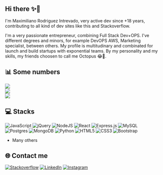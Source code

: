 ## Hi there ✨🎉

I'm Maximiliano Rodriguez Intrevado, very active dev since +18 years, contributing to all kind of dev sites like this and Stackoverflow.

I'm a very passionate entrepreneur, combining Full Stack Dev+OPS. I've different degrees and minors, for example DevOPS AWS, Marketing specialist, between others. My profile is multitudinary and combinated for launch and build startups with exponential teams. By my personality and my skills, my friends choosen to call me Octopus 😂🐙.


## 📊 Some numbers

![](https://github-readme-stats.vercel.app/api?username=maxirodr&theme=radical&show_icons=true&include_all_commits=true&count_private=true&hide=stars,prs)<br/>
![](https://github-readme-streak-stats.herokuapp.com/?user=maxirodr&theme=radical&show_icons=true)<br/>
![](https://github-readme-stats.vercel.app/api/top-langs/?username=maxirodr&show_icons=true&hide_progress=false&theme=radical&include_all_commits=true&count_private=true)



## 💻  Stacks

![JavaScript](https://img.shields.io/badge/javascript-%23323330.svg?style=for-the-badge&logo=javascript&logoColor=%23F7DF1E) 
![jQuery](https://img.shields.io/badge/jquery-%230769AD.svg?style=for-the-badge&logo=jquery&logoColor=white) 
![NodeJS](https://img.shields.io/badge/node.js-6DA55F?style=for-the-badge&logo=node.js&logoColor=white) 
![React](https://img.shields.io/badge/react-%2320232a.svg?style=for-the-badge&logo=react&logoColor=%2361DAFB) 
![Express.js](https://img.shields.io/badge/express.js-%23404d59.svg?style=for-the-badge&logo=express&logoColor=%2361DAFB)
![MySQL](https://img.shields.io/badge/mysql-%2300f.svg?style=for-the-badge&logo=mysql&logoColor=white) 
![Postgres](https://img.shields.io/badge/postgres-%23316192.svg?style=for-the-badge&logo=postgresql&logoColor=white) 
![MongoDB](https://img.shields.io/badge/MongoDB-%234ea94b.svg?style=for-the-badge&logo=mongodb&logoColor=white)
![Python](https://img.shields.io/badge/python-3670A0?style=for-the-badge&logo=python&logoColor=ffdd54) 
![HTML5](https://img.shields.io/badge/html5-%23E34F26.svg?style=for-the-badge&logo=html5&logoColor=white)
![CSS3](https://img.shields.io/badge/css3-%231572B6.svg?style=for-the-badge&logo=css3&logoColor=white) 
![Bootstrap](https://img.shields.io/badge/bootstrap-%23563D7C.svg?style=for-the-badge&logo=bootstrap&logoColor=white)
+ Many others 



## 🌐 Contact me

[![Stackoverflow](https://img.shields.io/badge/stack%20overflow-FE7A16?logo=stack-overflow&logoColor=white)](https://stackoverflow.com/users/4441553/maxirodr)
[![LinkedIn](https://img.shields.io/badge/LinkedIn-%230077B5.svg?logo=linkedin&logoColor=white)](https://www.linkedin.com/in/maximiliano-rodr%C3%ADguez-93626273/)
[![Instagram](https://img.shields.io/badge/Instagram-%23E4405F.svg?logo=Instagram&logoColor=white)](https://instagram.com/maxirodr) 
